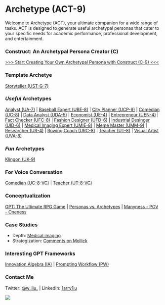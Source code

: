# Archetype (ACT-9)

Welcome to Archetype (ACT), your ultimate companion for a wide range of tasks. ACT is designed to generate useful archetypal personas that cater to your specific needs for academic performance, professional development, and entertainment. 

### Construct: An Archetypal Persona Creator (C)

[>>> Start Creating Your Own Archetypal Persona with Construct (C-9) <<<](https://chat.openai.com/share/671be662-5964-4059-8f2a-1f98636f8211)

### Template Archetye

[Storyteller (UST-G-7)](https://chat.openai.com/share/bd67324f-fff9-4f89-8cb8-f4452e5bd175)

### *Useful* Archetypes

[Analyst (UA-7)](https://chat.openai.com/share/b6819c00-9bed-4798-aa9c-e23b79f14054) | [Baseball Expert (UBE-8)](https://chat.openai.com/share/7e8e1d15-d174-4bf3-b403-140af3076664) | [City Planner (UCP-9)](https://chat.openai.com/share/1c8ec69a-3c9d-48f5-a85a-5ae5aeed09d4) | [Comedian (UC-8)](https://chat.openai.com/share/2b2a948a-0bda-4574-a902-656f7a624209) | [Data Analyst (UDA-5)](https://chat.openai.com/share/ce7eadd9-b744-4077-b9ba-254699340825) | [Economist (UE-4)](https://chat.openai.com/share/cca42f39-0fc6-46e9-9301-aa31090fbff2) | [Entrepreneur (UEN-4)](https://chat.openai.com/share/ad11e07e-7261-4065-8cb4-29b0bf1e282f) | [Fact Checker (UFC-8)](https://chat.openai.com/share/8f651b2a-073d-497c-959d-d01eba666cd4) | [Fashion Designer (UFD-6)](https://chat.openai.com/share/56f37770-1c21-4150-a80e-36c3a21bf295) | [Industrial Desinger (UID-6)](https://chat.openai.com/share/59c6719d-22ee-4056-aafa-114aeddbc783) | [Medical Imaging Expert (UMIE-8)](https://chat.openai.com/share/02b50668-f44e-43d5-9f6e-7ee3b92c49ec) | [Meme Master (UMM-9)](https://chat.openai.com/share/a954938d-2703-4162-b696-a6969ea0b946) | [Researcher (UR-4)](https://chat.openai.com/share/88942916-beb0-4825-8885-444421e701e9) | [Rowing Coach (URC-8)](https://chat.openai.com/share/0c53891b-0c64-4f68-8198-b5e4cd750038) | [Teacher (UT-8)](https://chat.openai.com/share/c489c530-f757-4cfe-8463-924d26f1c871) | [Visual Artist (UVA-8)](https://chat.openai.com/share/e8239561-51c1-4deb-988f-3d0f2744e1f3)

### *Fun* Archetypes

[Klingon (UK-9)]()

### For Voice Conversation

[Comedian (UC-8-VC)](https://chat.openai.com/share/e55f9b79-1a45-4210-bc05-76562d1c0671) | [Teacher (UT-8-VC)](https://chat.openai.com/share/8b94aa0e-56f3-4fbf-a171-2733f9be3dbb)

### Conceptualization

[GPT: The Ultimate RPG Game](https://x.com/w_liu_/status/1663385882152554499) | [Personas vs. Archetypes](https://x.com/w_liu_/status/1717873799457296480) | [Manyness - POV - Oneness](https://x.com/w_liu_/status/1718135367617135025)

### Case Studies

- Depth: [Medical imaging](https://x.com/w_liu_/status/1709926206521708959)
- Strategization: [Comments on Mollick](https://x.com/w_liu_/status/1708672278618374242)

### Interesting GPT Frameworks

[Innovation Algebra (IA)](https://innovationalgebra.com/) | [Prompting Workflow (PW)](https://github.com/dgcruzing/Prompting-Workflow)

### Contact Me

Twitter: [@w_liu_](https://twitter.com/w_liu_) | LinkedIn: [1arry1iu](https://www.linkedin.com/in/1arry1iu/)

![](https://github.com/1arry1iu/everything/blob/main/ET_Avatar.png)
